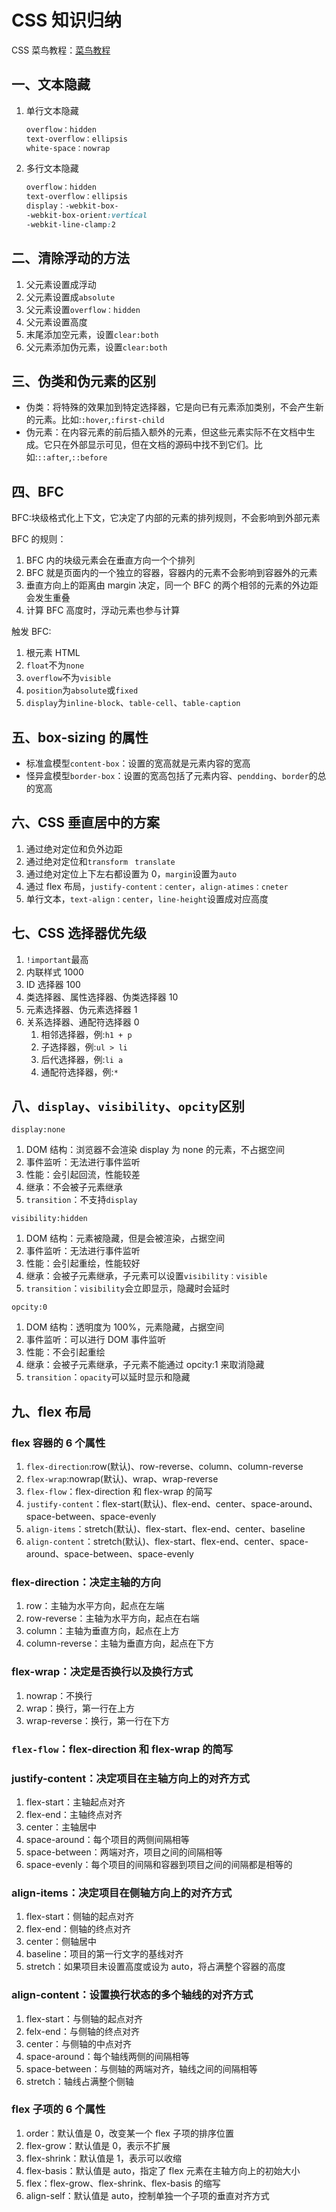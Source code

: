 # CSS 知识归纳

CSS 菜鸟教程：[菜鸟教程](https://www.runoob.com/css/css-tutorial.html)

## 一、文本隐藏

1. 单行文本隐藏

   ```css
   overflow：hidden
   text-overflow：ellipsis
   white-space：nowrap
   ```

2. 多行文本隐藏

   ```css
   overflow：hidden
   text-overflow：ellipsis
   display：-webkit-box-
   -webkit-box-orient:vertical
   -webkit-line-clamp:2
   ```

## 二、清除浮动的方法

1. 父元素设置成浮动
2. 父元素设置成`absolute`
3. 父元素设置`overflow：hidden`
4. 父元素设置高度
5. 末尾添加空元素，设置`clear:both`
6. 父元素添加伪元素，设置`clear:both`

## 三、伪类和伪元素的区别

- 伪类：将特殊的效果加到特定选择器，它是向已有元素添加类别，不会产生新的元素。比如:`:hover`,`:first-child`
- 伪元素：在内容元素的前后插入额外的元素，但这些元素实际不在文档中生成。它只在外部显示可见，但在文档的源码中找不到它们。比如:`::after`,`::before`

## 四、BFC

BFC:块级格式化上下文，它决定了内部的元素的排列规则，不会影响到外部元素

BFC 的规则：

1. BFC 内的块级元素会在垂直方向一个个排列
2. BFC 就是页面内的一个独立的容器，容器内的元素不会影响到容器外的元素
3. 垂直方向上的距离由 margin 决定，同一个 BFC 的两个相邻的元素的外边距会发生重叠
4. 计算 BFC 高度时，浮动元素也参与计算

触发 BFC:

1. 根元素 HTML
2. `float`不为`none`
3. `overflow`不为`visible`
4. `position`为`absolute`或`fixed`
5. `display`为`inline-block`、`table-cell`、`table-caption`

## 五、box-sizing 的属性

- 标准盒模型`content-box`：设置的宽高就是元素内容的宽高
- 怪异盒模型`border-box`：设置的宽高包括了元素内容、`pendding`、`border`的总的宽高

## 六、CSS 垂直居中的方案

1. 通过绝对定位和负外边距
2. 通过绝对定位和`transform` ` translate`
3. 通过绝对定位上下左右都设置为 0，`margin`设置为`auto`
4. 通过 flex 布局，`justify-content：center`，`align-atimes：cneter`
5. 单行文本，`text-align：center`，`line-height`设置成对应高度

## 七、CSS 选择器优先级

1. `!important`最高
2. 内联样式 1000
3. ID 选择器 100
4. 类选择器、属性选择器、伪类选择器 10
5. 元素选择器、伪元素选择器 1
6. 关系选择器、通配符选择器 0
   1. 相邻选择器，例:`h1 + p`
   2. 子选择器，例:`ul > li`
   3. 后代选择器，例:`li a`
   4. 通配符选择器，例:`*`

## 八、`display`、`visibility`、`opcity`区别

`display:none`

1. DOM 结构：浏览器不会渲染 display 为 none 的元素，不占据空间
2. 事件监听：无法进行事件监听
3. 性能：会引起回流，性能较差
4. 继承：不会被子元素继承
5. `transition`：不支持`display`

`visibility:hidden`

1. DOM 结构：元素被隐藏，但是会被渲染，占据空间
2. 事件监听：无法进行事件监听
3. 性能：会引起重绘，性能较好
4. 继承：会被子元素继承，子元素可以设置`visibility：visible`
5. `transition`：`visibility`会立即显示，隐藏时会延时

`opcity:0`

1. DOM 结构：透明度为 100%，元素隐藏，占据空间
2. 事件监听：可以进行 DOM 事件监听
3. 性能：不会引起重绘
4. 继承：会被子元素继承，子元素不能通过 opcity:1 来取消隐藏
5. `transition`：`opacity`可以延时显示和隐藏

## 九、flex 布局

### flex 容器的 6 个属性

1. `flex-direction`:row(默认)、row-reverse、column、column-reverse
2. `flex-wrap`:nowrap(默认)、wrap、wrap-reverse
3. `flex-flow`：flex-direction 和 flex-wrap 的简写
4. `justify-content`：flex-start(默认)、flex-end、center、space-around、space-between、space-evenly
5. `align-items`：stretch(默认)、flex-start、flex-end、center、baseline
6. `align-content`：stretch(默认)、flex-start、flex-end、center、space-around、space-between、space-evenly

### flex-direction：决定主轴的方向

1. row：主轴为水平方向，起点在左端
2. row-reverse：主轴为水平方向，起点在右端
3. column：主轴为垂直方向，起点在上方
4. column-reverse：主轴为垂直方向，起点在下方

### flex-wrap：决定是否换行以及换行方式

1. nowrap：不换行
2. wrap：换行，第一行在上方
3. wrap-reverse：换行，第一行在下方

### `flex-flow`：flex-direction 和 flex-wrap 的简写

### justify-content：决定项目在主轴方向上的对齐方式

1. flex-start：主轴起点对齐
2. flex-end：主轴终点对齐
3. center：主轴居中
4. space-around：每个项目的两侧间隔相等
5. space-between：两端对齐，项目之间的间隔相等
6. space-evenly：每个项目的间隔和容器到项目之间的间隔都是相等的

### align-items：决定项目在侧轴方向上的对齐方式

1. flex-start：侧轴的起点对齐
2. flex-end：侧轴的终点对齐
3. center：侧轴居中
4. baseline：项目的第一行文字的基线对齐
5. stretch：如果项目未设置高度或设为 auto，将占满整个容器的高度

### align-content：设置换行状态的多个轴线的对齐方式

1. flex-start：与侧轴的起点对齐
2. felx-end：与侧轴的终点对齐
3. center：与侧轴的中点对齐
4. space-around：每个轴线两侧的间隔相等
5. space-between：与侧轴的两端对齐，轴线之间的间隔相等
6. stretch：轴线占满整个侧轴

### flex 子项的 6 个属性

1. order：默认值是 0，改变某一个 flex 子项的排序位置
2. flex-grow：默认值是 0，表示不扩展
3. flex-shrink：默认值是 1，表示可以收缩
4. flex-basis：默认值是 auto，指定了 flex 元素在主轴方向上的初始大小
5. flex：flex-grow、flex-shrink、flex-basis 的缩写
6. align-self：默认值是 auto，控制单独一个子项的垂直对齐方式

